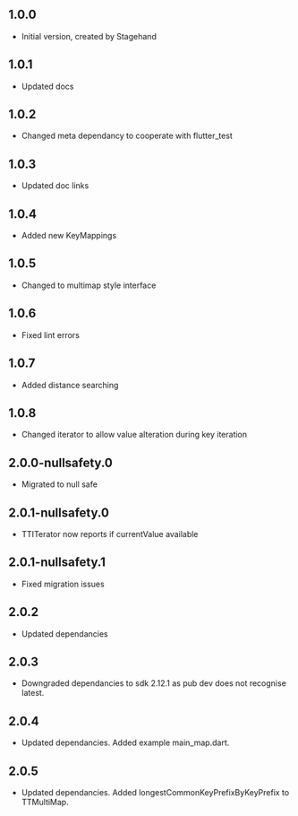 ## 1.0.0

- Initial version, created by Stagehand

## 1.0.1

- Updated docs

## 1.0.2

- Changed meta dependancy to cooperate with flutter_test

## 1.0.3

- Updated doc links

## 1.0.4

- Added new KeyMappings

## 1.0.5

- Changed to multimap style interface

## 1.0.6

- Fixed lint errors

## 1.0.7

- Added distance searching

## 1.0.8

- Changed iterator to allow value alteration during key iteration

## 2.0.0-nullsafety.0

- Migrated to null safe

## 2.0.1-nullsafety.0

- TTITerator now reports if currentValue available

## 2.0.1-nullsafety.1

- Fixed migration issues

## 2.0.2

- Updated dependancies

## 2.0.3

- Downgraded dependancies to sdk 2.12.1 as pub dev does not recognise latest.

## 2.0.4

- Updated dependancies. Added example main_map.dart.

## 2.0.5

- Updated dependancies. Added longestCommonKeyPrefixByKeyPrefix to TTMultiMap.

